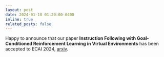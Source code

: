 ```yaml
---
layout: post
date: 2024-01-18 01:20:00-0400
inline: true
related_posts: false
---
```


Happy to announce that our paper **Instruction Following with Goal-Conditioned Reinforcement Learning in Virtual Environments** has been accepted to ECAI 2024, [arxiv](https://arxiv.org/abs/2407.09287). 

